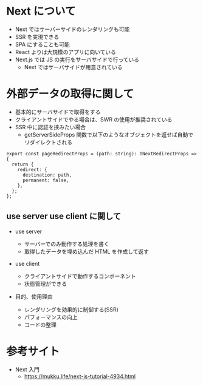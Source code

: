 # Next について

- Next ではサーバーサイドのレンダリングも可能
- SSR を実現できる
- SPA にすることも可能
- React よりは大規模のアプリに向いている
- Next.js では JS の実行をサーバサイドで行っている
  - Next ではサーバサイドが用意されている

# 外部データの取得に関して

- 基本的にサーバサイドで取得をする
- クライアントサイドでやる場合は、SWR の使用が推奨されている
- SSR 中に認証を挟みたい場合
  - getServerSideProps 関数で以下のようなオブジェクトを返せば自動でリダイレクトされる

```
export const pageRedirectProps = (path: string): TNextRedirectProps => {
  return {
    redirect: {
      destination: path,
      permanent: false,
    },
  };
};
```

## use server use client に関して

- use server

  - サーバーでのみ動作する処理を書く
  - 取得したデータを埋め込んだ HTML を作成して返す

- use client

  - クライアントサイドで動作するコンポーネント
  - 状態管理ができる

- 目的、使用理由
  - レンダリングを効果的に制御する(SSR)
  - パフォーマンスの向上
  - コードの整理

# 参考サイト

- Next 入門
  - https://mukku.life/next-js-tutorial-4934.html
